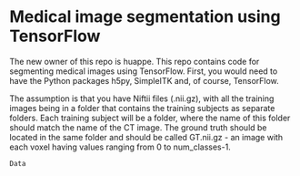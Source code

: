 
# Medical image segmentation using TensorFlow
The new owner of this repo is huappe. This repo contains code for segmenting medical images using TensorFlow.
First, you would need to have the Python packages h5py, SimpleITK and, of course, TensorFlow.

The assumption is that you have Niftii files (.nii.gz), with all the training images being in a folder that contains the training subjects as separate folders. Each training subject will be a folder, where the name of this folder should match the name of the CT image. The ground truth should be located in the same folder and should be called GT.nii.gz - an image with each voxel having values ranging from 0 to num_classes-1.
```
Data